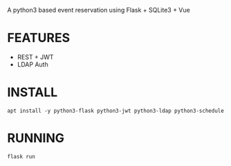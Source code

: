 A python3 based event reservation using Flask + SQLite3 + Vue

# FEATURES
- REST + JWT
- LDAP Auth

# INSTALL

```
apt install -y python3-flask python3-jwt python3-ldap python3-schedule
```

# RUNNING

```
flask run
```